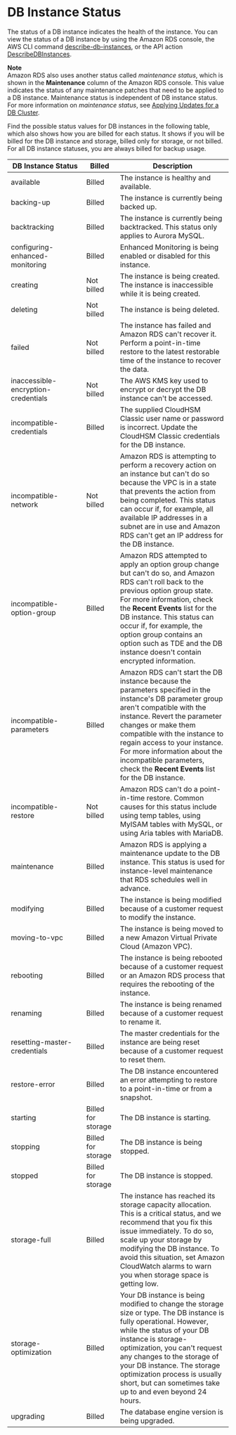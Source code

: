 # DB Instance Status<a name="Overview.DBInstance.Status"></a>

The status of a DB instance indicates the health of the instance\. You can view the status of a DB instance by using the Amazon RDS console, the AWS CLI command [describe\-db\-instances](http://docs.aws.amazon.com/cli/latest/reference/rds/describe-db-instances.html), or the API action [DescribeDBInstances](http://docs.aws.amazon.com/AmazonRDS/latest/APIReference/API_DescribeDBInstances.html)\. 

**Note**  
Amazon RDS also uses another status called *maintenance status*, which is shown in the **Maintenance** column of the Amazon RDS console\. This value indicates the status of any maintenance patches that need to be applied to a DB instance\. Maintenance status is independent of DB instance status\. For more information on *maintenance status*, see [Applying Updates for a DB Cluster](USER_UpgradeDBInstance.Maintenance.md#USER_UpgradeDBInstance.OSUpgrades)\. 

Find the possible status values for DB instances in the following table, which also shows how you are billed for each status\. It shows if you will be billed for the DB instance and storage, billed only for storage, or not billed\. For all DB instance statuses, you are always billed for backup usage\.


| DB Instance Status | Billed  | Description | 
| --- | --- | --- | 
|  available  | Billed |  The instance is healthy and available\.  | 
|  backing\-up  | Billed |  The instance is currently being backed up\.  | 
| backtracking | Billed |  The instance is currently being backtracked\. This status only applies to Aurora MySQL\.  | 
|  configuring\-enhanced\-monitoring  | Billed |  Enhanced Monitoring is being enabled or disabled for this instance\.  | 
|  creating  | Not billed |  The instance is being created\. The instance is inaccessible while it is being created\.   | 
|  deleting  | Not billed |  The instance is being deleted\.  | 
|  failed  | Not billed |  The instance has failed and Amazon RDS can't recover it\. Perform a point\-in\-time restore to the latest restorable time of the instance to recover the data\.   | 
|  inaccessible\-encryption\-credentials  | Not billed |  The AWS KMS key used to encrypt or decrypt the DB instance can't be accessed\.   | 
|  incompatible\-credentials  | Billed |  The supplied CloudHSM Classic user name or password is incorrect\. Update the CloudHSM Classic credentials for the DB instance\.   | 
|  incompatible\-network  | Not billed |  Amazon RDS is attempting to perform a recovery action on an instance but can't do so because the VPC is in a state that prevents the action from being completed\. This status can occur if, for example, all available IP addresses in a subnet are in use and Amazon RDS can't get an IP address for the DB instance\.   | 
|  incompatible\-option\-group  | Billed |  Amazon RDS attempted to apply an option group change but can't do so, and Amazon RDS can't roll back to the previous option group state\. For more information, check the **Recent Events** list for the DB instance\. This status can occur if, for example, the option group contains an option such as TDE and the DB instance doesn't contain encrypted information\.   | 
|  incompatible\-parameters  | Billed |  Amazon RDS can't start the DB instance because the parameters specified in the instance's DB parameter group aren't compatible with the instance\. Revert the parameter changes or make them compatible with the instance to regain access to your instance\. For more information about the incompatible parameters, check the **Recent Events** list for the DB instance\.   | 
|  incompatible\-restore  | Not billed |  Amazon RDS can't do a point\-in\-time restore\. Common causes for this status include using temp tables, using MyISAM tables with MySQL, or using Aria tables with MariaDB\.   | 
|  maintenance  | Billed |  Amazon RDS is applying a maintenance update to the DB instance\. This status is used for instance\-level maintenance that RDS schedules well in advance\.   | 
|  modifying  | Billed |  The instance is being modified because of a customer request to modify the instance\.   | 
|  moving\-to\-vpc  | Billed |  The instance is being moved to a new Amazon Virtual Private Cloud \(Amazon VPC\)\.  | 
|  rebooting  | Billed |  The instance is being rebooted because of a customer request or an Amazon RDS process that requires the rebooting of the instance\.  | 
|  renaming  | Billed |  The instance is being renamed because of a customer request to rename it\.   | 
|  resetting\-master\-credentials  | Billed |  The master credentials for the instance are being reset because of a customer request to reset them\.  | 
|  restore\-error  | Billed |  The DB instance encountered an error attempting to restore to a point\-in\-time or from a snapshot\.  | 
|  starting  | Billed for storage |  The DB instance is starting\.  | 
|  stopping  | Billed for storage |  The DB instance is being stopped\.  | 
|  stopped  | Billed for storage |  The DB instance is stopped\.  | 
|  storage\-full  | Billed |  The instance has reached its storage capacity allocation\. This is a critical status, and we recommend that you fix this issue immediately\. To do so, scale up your storage by modifying the DB instance\. To avoid this situation, set Amazon CloudWatch alarms to warn you when storage space is getting low\.   | 
|  storage\-optimization  | Billed |  Your DB instance is being modified to change the storage size or type\. The DB instance is fully operational\. However, while the status of your DB instance is storage\-optimization, you can't request any changes to the storage of your DB instance\. The storage optimization process is usually short, but can sometimes take up to and even beyond 24 hours\.   | 
|  upgrading  | Billed |  The database engine version is being upgraded\.   | 